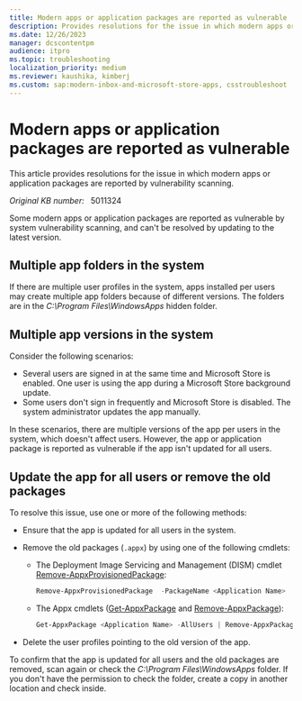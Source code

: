 ```yaml
---
title: Modern apps or application packages are reported as vulnerable
description: Provides resolutions for the issue in which modern apps or application packages are reported by vulnerability scanning.
ms.date: 12/26/2023
manager: dcscontentpm
audience: itpro
ms.topic: troubleshooting
localization_priority: medium
ms.reviewer: kaushika, kimberj
ms.custom: sap:modern-inbox-and-microsoft-store-apps, csstroubleshoot
---
```

# Modern apps or application packages are reported as vulnerable

This article provides resolutions for the issue in which modern apps or application packages are reported by vulnerability scanning.

_Original KB number:_ &nbsp; 5011324

Some modern apps or application packages are reported as vulnerable by system vulnerability scanning, and can't be resolved by updating to the latest version.

## Multiple app folders in the system

If there are multiple user profiles in the system, apps installed per users may create multiple app folders because of different versions. The folders are in the *C:\\Program Files\\WindowsApps* hidden folder.

## Multiple app versions in the system

Consider the following scenarios:

- Several users are signed in at the same time and Microsoft Store is enabled. One user is using the app during a Microsoft Store background update.
- Some users don't sign in frequently and Microsoft Store is disabled. The system administrator updates the app manually.

In these scenarios, there are multiple versions of the app per users in the system, which doesn't affect users. However, the app or application package is reported as vulnerable if the app isn't updated for all users.

## Update the app for all users or remove the old packages

To resolve this issue, use one or more of the following methods:

- Ensure that the app is updated for all users in the system.
- Remove the old packages (`.appx`) by using one of the following cmdlets:
  - The Deployment Image Servicing and Management (DISM) cmdlet [Remove-AppxProvisionedPackage](/powershell/module/dism/remove-appxprovisionedpackage):

    ```powershell
    Remove-AppxProvisionedPackage  -PackageName <Application Name>
    ```

  - The Appx cmdlets ([Get-AppxPackage](/powershell/module/appx/get-appxpackage) and [Remove-AppxPackage](/powershell/module/appx/remove-appxpackage)):

    ```powershell
    Get-AppxPackage <Application Name> -AllUsers | Remove-AppxPackage -Allusers
    ```

- Delete the user profiles pointing to the old version of the app.

To confirm that the app is updated for all users and the old packages are removed, scan again or check the *C:\\Program Files\\WindowsApps* folder. If you don't have the permission to check the folder, create a copy in another location and check inside.
